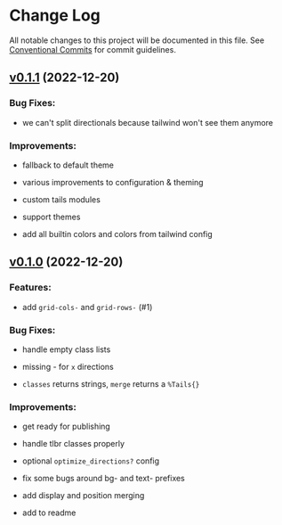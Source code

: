 # Change Log

All notable changes to this project will be documented in this file.
See [Conventional Commits](Https://conventionalcommits.org) for commit guidelines.

<!-- changelog -->

## [v0.1.1](https://github.com/zachdaniel/tails/compare/v0.1.0...v0.1.1) (2022-12-20)




### Bug Fixes:

* we can't split directionals because tailwind won't see them anymore

### Improvements:

* fallback to default theme

* various improvements to configuration & theming

* custom tails modules

* support themes

* add all builtin colors and colors from tailwind config

## [v0.1.0](https://github.com/zachdaniel/tails/compare/v0.1.0...v0.1.0) (2022-12-20)




### Features:

* add `grid-cols-` and `grid-rows-` (#1)

### Bug Fixes:

* handle empty class lists

* missing - for `x` directions

* `classes` returns strings, `merge` returns a `%Tails{}`

### Improvements:

* get ready for publishing

* handle tlbr classes properly

* optional `optimize_directions?` config

* fix some bugs around bg- and text- prefixes

* add display and position merging

* add to readme
